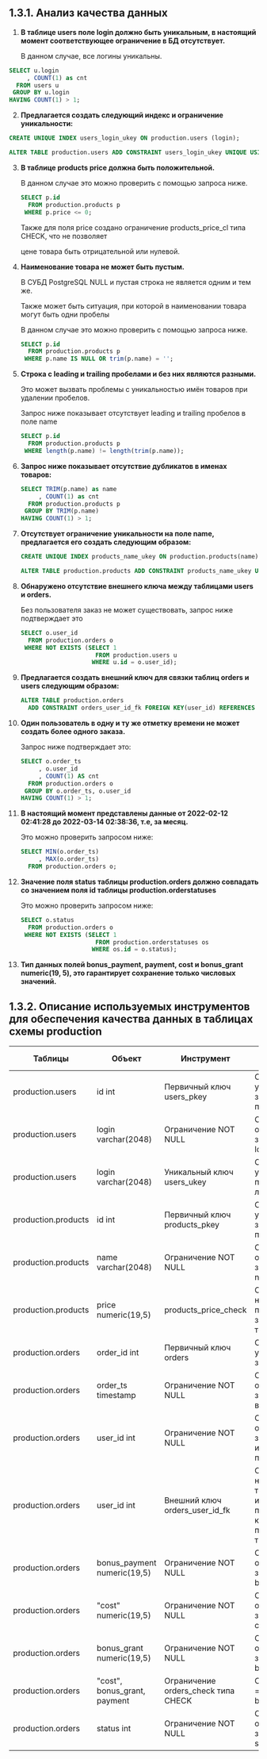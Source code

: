 ## 1.3.1. Анализ качества данных

1) **В таблице users поле login должно быть уникальным, в настоящий момент соответствующее ограничение в БД отсутствует.**

   В данном случае, все логины уникальны.

  ```SQL
  SELECT u.login
       , COUNT(1) as cnt
    FROM users u
   GROUP BY u.login
  HAVING COUNT(1) > 1;
  ```

2) **Предлагается создать следующий индекс и ограничение уникальности:**

  ```SQL
  CREATE UNIQUE INDEX users_login_ukey ON production.users (login);

  ALTER TABLE production.users ADD CONSTRAINT users_login_ukey UNIQUE USING INDEX users_login_ukey;
  ```
  
3) **В таблице products price должна быть положительной.**

   В данном случае это можно проверить с помощью запроса ниже.

   ```SQL
   SELECT p.id
     FROM production.products p
    WHERE p.price <= 0;
   ```

   Также для поля price создано ограничение products_price_cl типа CHECK, что не позволяет 

   цене товара быть отрицательной или нулевой.


4) **Наименование товара не может быть пустым.**

   В СУБД PostgreSQL NULL и пустая строка не является одним и тем же.

   Также может быть ситуация, при которой в наименовании товара могут быть одни пробелы

   В данном случае это можно проверить с помощью запроса ниже.

   ```SQL
   SELECT p.id
     FROM production.products p
    WHERE p.name IS NULL OR trim(p.name) = '';
   ```

5) **Cтрока с leading и trailing пробелами и без них являются разными.**

   Это может вызвать проблемы с уникальностью имён товаров при удалении пробелов.

   Запрос ниже показывает отсутствует leading и trailing пробелов в поле name

   ```SQL
   SELECT p.id
     FROM production.products p
    WHERE length(p.name) != length(trim(p.name));
   ```

6) **Запрос ниже показывает отсутствие дубликатов в именах товаров:**

   ```SQL
   SELECT TRIM(p.name) as name
        , COUNT(1) as cnt
     FROM production.products p
    GROUP BY TRIM(p.name)
   HAVING COUNT(1) > 1;
   ```

7) **Отсутствует ограничение уникальности на поле name, предлагается его создать следующим образом:**

   ```SQL 
   CREATE UNIQUE INDEX products_name_ukey ON production.products(name);

   ALTER TABLE production.products ADD CONSTRAINT products_name_ukey UNIQUE USING INDEX products_name_ukey;
   ```

8) **Обнаружено отсутствие внешнего ключа между таблицами users и orders.**

   Без пользователя заказ не может существовать, запрос ниже подтверждает это

   ```SQL
   SELECT o.user_id
     FROM production.orders o
    WHERE NOT EXISTS (SELECT 1
                        FROM production.users u
                       WHERE u.id = o.user_id);
   ```

9) **Предлагается создать внешний ключ для связки таблиц orders и users следующим образом:**

   ```SQL
   ALTER TABLE production.orders 
     ADD CONSTRAINT orders_user_id_fk FOREIGN KEY(user_id) REFERENCES production.users(id);
   ```

10) **Один пользователь в одну и ту же отметку времени не может создать более одного заказа.**

    Запрос ниже подтверждает это:

    ```SQL
    SELECT o.order_ts
         , o.user_id
         , COUNT(1) AS cnt 
      FROM production.orders o
     GROUP BY o.order_ts, o.user_id
    HAVING COUNT(1) > 1;
    ```

11) **В настоящий момент представлены данные от 2022-02-12 02:41:28 до 2022-03-14 02:38:36, т.е, за месяц.**

    Это можно проверить запросом ниже:

    ```SQL
    SELECT MIN(o.order_ts)
         , MAX(o.order_ts) 
      FROM production.orders o;
    ```

12) **Значение поля status таблицы production.orders должно совпадать со значением поля id таблицы production.orderstatuses**

    Это можно проверить запросом ниже:

    ```SQL
    SELECT o.status
      FROM production.orders o
     WHERE NOT EXISTS (SELECT 1
                         FROM production.orderstatuses os
                        WHERE os.id = o.status);
    ```                    

13) **Тип данных полей bonus_payment, payment, cost и bonus_grant numeric(19, 5), это гарантирует сохранение только числовых значений.**

## 1.3.2. Описание используемых инструментов для обеспечения качества данных в таблицах схемы production

| Таблицы             | Объект                          | Инструмент                          | Для чего используется                                                                               |
| ------------------- | ------------------------------- | ------------------------------------| ----------------------------------------------------------------------------------------------------|
| production.users    | id int                          | Первичный ключ users_pkey           | Обеспечивает уникальность записей о пользователях                                                   |
| production.users    | login varchar(2048)             | Ограничение NOT NULL                | Обеспечивает отсутствие NULL-значений в поле login                                                  |
| production.users    | login varchar(2048)             | Уникальный ключ users_ukey          | Обеспечивает уникальность пользовательских логинов                                                  |
| production.products | id int                          | Первичный ключ products_pkey        | Обеспечивает уникальность записей о продуктах                                                       |
| production.products | name varchar(2048)              | Ограничение NOT NULL                | Обеспечивает отсутствие NULL-значений в поле name                                                   |
| production.products | price numeric(19,5)             | products_price_check                | Обеспечивает наличие только положительных значений цены товара                                      |
| production.orders   | order_id int                    | Первичный ключ orders               | Обеспечивает уникальность записей о заказах                                                         |
| production.orders   | order_ts timestamp              | Ограничение NOT NULL                | Обеспечивает отсутствие NULL-значений в дате и времени заказа                                       |
| production.orders   | user_id int                     | Ограничение NOT NULL                | Обеспечивает отсутствие NULL-значений в идентификаторах пользователей                               |
| production.orders   | user_id int                     | Внешний ключ orders_user_id_fk      | Обеспечивает наличие только тех идентификаторов пользователей, которые присутствуют в таблице users |
| production.orders   | bonus_payment numeric(19,5)     | Ограничение NOT NULL                | Обеспечивает отсутствие NULL-значений в поле bonus_payment                                          |
| production.orders   | "cost" numeric(19,5)            | Ограничение NOT NULL                | Обеспечивает отсутствие NULL-значений в поле cost                                                   |
| production.orders   | bonus_grant numeric(19,5)       | Ограничение NOT NULL                | Обеспечивает отсутствие NULL-значений в поле bonus_grant                                            |
| production.orders   | "cost", bonus_grant, payment    | Ограничение orders_check типа CHECK | Стоимость заказа = payment + bonus_payment                                                          |
| production.orders   | status int                      | Ограничение NOT NULL                | Обеспечивает отсутствие NULL-значений в поле status                                                 |
